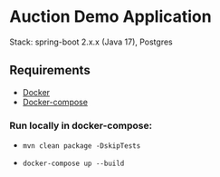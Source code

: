 # Auction Demo Application

Stack: spring-boot 2.x.x (Java 17), Postgres

## Requirements
* [Docker](https://docs.docker.com/install/)
* [Docker-compose](https://docs.docker.com/compose/install/)

### Run locally in docker-compose:
*     mvn clean package -DskipTests
*     docker-compose up --build

